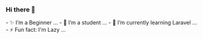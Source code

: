 ### Hi there 👋

<!--
**JunedSetiawan/JunedSetiawan** is a ✨ _special_ ✨ repository because its `README.md` (this file) appears on your GitHub profile.
--!>

- ✨ I’m a Beginner ...

- 🔭 I’m a student ...
- 🌱 I’m currently learning Laravel ...


- ⚡ Fun fact: I'm Lazy ...
